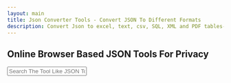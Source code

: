 ```yaml
---
layout: main
title: Json Converter Tools - Convert JSON To Different Formats
description: Convert Json to excel, text, csv, SQL, XML and PDF tables- All conversion are happened offline;
---
```


<section style="width: 100%;">
    <h1>Online Browser Based JSON Tools For Privacy</h1>
<div class="search-container">
   <i class="fas fa-search search-icon"></i>
   <input type="text" class="search-bar" id="searchInput" placeholder="Search The Tool Like JSON To Excel ....">
</div>


<div class="container">
<div class="tool-grid" id="toolsGrid">
</div>
</div>

<script src="/assets/js/json-tools.js"></script>

<script type="application/ld+json">
{
  "@context": "https://schema.org",
  "@graph": [
    {
      "@type": "WebSite",
      "@id": "https://reptilebirds.com/#website",
      "url": "https://reptilebirds.com/",
      "name": "ReptileBirds",
      "description": "Free online tools to convert and edit JSON, CSV, Excel, PDF, XML, SQL and more.",
      "publisher": {
        "@id": "https://reptilebirds.com/#organization"
      }
    },
    {
      "@type": "Organization",
      "@id": "https://reptilebirds.com/#organization",
      "name": "ReptileBirds",
      "url": "https://reptilebirds.com/",
      "logo": {
        "@type": "ImageObject",
        "url": "https://reptilebirds.com/logo.png"
      }
    },
    {
      "@type": "WebPage",
      "@id": "https://reptilebirds.com/json-tools#webpage",
      "url": "https://reptilebirds.com/json-tools",
      "name": "JSON Tools - Free Online JSON Converters",
      "isPartOf": {
        "@id": "https://reptilebirds.com/#website"
      },
      "about": {
        "@id": "https://reptilebirds.com/#organization"
      },
      "description": "Free online JSON Tools to edit, preview and convert JSON to Excel, CSV, TXT, HTML, PDF, XML, SQL and more."
    },
    {
      "@type": "BreadcrumbList",
      "@id": "https://reptilebirds.com/json-tools#breadcrumb",
      "itemListElement": [
        {
          "@type": "ListItem",
          "position": 1,
          "name": "Home",
          "item": "https://reptilebirds.com/"
        },
        {
          "@type": "ListItem",
          "position": 2,
          "name": "JSON Tools",
          "item": "https://reptilebirds.com/json-tools"
        }
      ]
    },
    {
      "@type": "ItemList",
      "@id": "https://reptilebirds.com/json-tools#itemlist",
      "name": "JSON Conversion Tools",
      "itemListElement": [
        {
          "@type": "SoftwareApplication",
          "position": 1,
          "name": "JSON To Excel Converter",
          "applicationCategory": "Utility",
          "operatingSystem": "Any",
          "description": "Edit JSON, preview and convert JSON to Excel (XLSX/XLS) offline and faster.",
          "url": "https://reptilebirds.com/json-to-excel"
        },
        {
          "@type": "SoftwareApplication",
          "position": 2,
          "name": "JSON To CSV Converter",
          "applicationCategory": "Utility",
          "operatingSystem": "Any",
          "description": "Edit JSON, preview and convert JSON to CSV easily.",
          "url": "https://reptilebirds.com/json-to-csv"
        },
        {
          "@type": "SoftwareApplication",
          "position": 3,
          "name": "JSON To TXT Converter",
          "applicationCategory": "Utility",
          "operatingSystem": "Any",
          "description": "Edit JSON, preview and convert JSON to TXT format.",
          "url": "https://reptilebirds.com/json-to-txt"
        },
        {
          "@type": "SoftwareApplication",
          "position": 4,
          "name": "JSON To HTML Converter",
          "applicationCategory": "Utility",
          "operatingSystem": "Any",
          "description": "Edit JSON, preview and convert JSON to HTML format.",
          "url": "https://reptilebirds.com/json-to-html"
        },
        {
          "@type": "SoftwareApplication",
          "position": 5,
          "name": "JSON To PDF Converter",
          "applicationCategory": "Utility",
          "operatingSystem": "Any",
          "description": "Edit JSON, preview and convert JSON to PDF documents.",
          "url": "https://reptilebirds.com/json-to-pdf"
        },
        {
          "@type": "SoftwareApplication",
          "position": 6,
          "name": "JSON To XML Converter",
          "applicationCategory": "Utility",
          "operatingSystem": "Any",
          "description": "Edit JSON, preview and convert JSON to XML format with editing support.",
          "url": "https://reptilebirds.com/json-to-xml"
        },
        {
          "@type": "SoftwareApplication",
          "position": 7,
          "name": "JSON To SQL Converter",
          "applicationCategory": "Utility",
          "operatingSystem": "Any",
          "description": "Edit JSON, preview and convert JSON to SQL (production ready).",
          "url": "https://reptilebirds.com/json-to-sql"
        },
        {
          "@type": "SoftwareApplication",
          "position": 8,
          "name": "Universal JSON Converter",
          "applicationCategory": "Utility",
          "operatingSystem": "Any",
          "description": "Edit and convert JSON to CSV, XLSX, XLS, TXT, HTML, PDF, XML, or SQL formats.",
          "url": "https://reptilebirds.com/json-converter"
        }
      ]
    },
    {
      "@type": "FAQPage",
      "@id": "https://reptilebirds.com/json-tools#faq",
      "mainEntity": [
        {
          "@type": "Question",
          "name": "What are JSON Tools?",
          "acceptedAnswer": {
            "@type": "Answer",
            "text": "JSON Tools are free online utilities that help you edit, preview, and convert JSON data into formats like Excel, CSV, TXT, PDF, XML, SQL, and more."
          }
        },
        {
          "@type": "Question",
          "name": "Can I convert JSON to Excel or CSV online?",
          "acceptedAnswer": {
            "@type": "Answer",
            "text": "Yes, with JSON Tools at ReptileBirds, you can convert JSON to Excel (XLSX, XLS) or CSV instantly in your browser without uploading data to a server."
          }
        },
        {
          "@type": "Question",
          "name": "Are these JSON Tools free?",
          "acceptedAnswer": {
            "@type": "Answer",
            "text": "Yes, all JSON tools on ReptileBirds are completely free, fast, and browser-based."
          }
        },
        {
          "@type": "Question",
          "name": "Do I need to install software to use JSON Tools?",
          "acceptedAnswer": {
            "@type": "Answer",
            "text": "No installation is required. JSON Tools run entirely in your browser, making them secure and private."
          }
        }
      ]
    }
  ]
}
</script>
